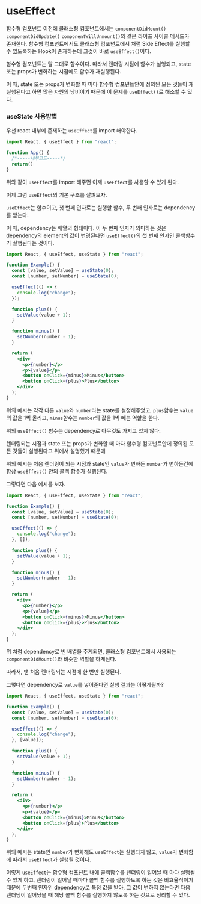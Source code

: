 # **useEffect**

함수형 컴포넌트 이전에 클래스형 컴포넌트에서는 `componentDidMount()` `componentDidUpdate()` `componentWillUnmount()`와 같은 라이프 사이클 메서드가 존재한다. 함수형 컴포넌트에서도 클래스형 컴포넌트에서 처럼 Side Effect를 실행할 수 있도록하는 Hook이 존재하는데 그것이 바로 `useEffect()`이다.

함수형 컴포넌트는 말 그대로 함수이다. 따라서 렌더링 시점에 함수가 실행되고, state 또는 props가 변화하는 시점에도 함수가 재실행된다.

이 때, state 또는 props가 변화할 때 마다 함수형 컴포넌트안에 정의된 모든 것들이 재실행된다고 하면 많은 자원의 낭비이기 때문에 이 문제를 `useEffect()`로 해소할 수 있다.

### **useState 사용방법**

우선 react 내부에 존재하는 `useEffect`를 import 해야한다.

```jsx
import React, { useEffect } from "react";

function App() {
  /*-----내부코드-----*/
  return()
}
```

위와 같이 `useEffect`를 import 해주면 이제 `useEffect`를 사용할 수 있게 된다.

이제 그럼 `useEffect`의 기본 구조를 살펴보자.

`useEffect`는 함수이고, 첫 번째 인자로는 실행할 함수, 두 번째 인자로는 dependency를 받는다.

이 때, dependency는 배열의 형태이다. 이 두 번째 인자가 의미하는 것은 dependency의 element의 값이 변경된다면 `useEffect()`의 첫 번째 인자인 콜백함수가 실행된다는 것이다.

```jsx
import React, { useEffect, useState } from "react";

function Example() {
  const [value, setValue] = useState(0);
  const [number, setNumber] = useState(0);

  useEffect(() => {
    console.log("change");
  });

  function plus() {
    setValue(value + 1);
  }

  function minus() {
    setNumber(number - 1);
  }

  return (
    <div>
      <p>{number}</p>
      <p>{value}</p>
      <button onClick={minus}>Minus</button>
      <button onClick={plus}>Plus</button>
    </div>
  );
}
```

위의 예시는 각각 다른 `value`와 `number`라는 state를 설정해주었고, `plus`함수는 `value`의 값을 1씩 올리고, `minus`함수는 `number`의 값을 1씩 빼는 역할을 한다.

위의 `useEffect()` 함수는 dependency로 아무것도 가지고 있지 않다.

렌더링되는 시점과 state 또는 props가 변화할 때 마다 함수형 컴포넌트안에 정의된 모든 것들이 실행된다고 위에서 설명했기 때문에

위의 예시는 처음 렌더링이 되는 시점과 state인 `value`가 변하든 `number`가 변하든간에 항상 `useEffect()` 안의 콜백 함수가 실행된다.

그렇다면 다음 예시를 보자.

```jsx
import React, { useEffect, useState } from "react";

function Example() {
  const [value, setValue] = useState(0);
  const [number, setNumber] = useState(0);

  useEffect(() => {
    console.log("change");
  }, []);

  function plus() {
    setValue(value + 1);
  }

  function minus() {
    setNumber(number - 1);
  }

  return (
    <div>
      <p>{number}</p>
      <p>{value}</p>
      <button onClick={minus}>Minus</button>
      <button onClick={plus}>Plus</button>
    </div>
  );
}
```

위 처럼 dependency로 빈 배열을 주게되면, 클래스형 컴포넌트에서 사용되는 `componentDidMount()`와 비슷한 역할을 하게된다.

따라서, 맨 처음 렌더링되는 시점에 한 번만 실행된다.

그렇다면 dependency로 `value`를 넣어준다면 실행 결과는 어떻게될까?

```jsx
import React, { useEffect, useState } from "react";

function Example() {
  const [value, setValue] = useState(0);
  const [number, setNumber] = useState(0);

  useEffect(() => {
    console.log("change");
  }, [value]);

  function plus() {
    setValue(value + 1);
  }

  function minus() {
    setNumber(number - 1);
  }

  return (
    <div>
      <p>{number}</p>
      <p>{value}</p>
      <button onClick={minus}>Minus</button>
      <button onClick={plus}>Plus</button>
    </div>
  );
}
```

위의 예시는 state인 `number`가 변화해도 `useEffect`는 실행되지 않고, `value`가 변화함에 따라서 `useEffect`가 실행될 것이다.

이렇게 `useEffect`는 함수형 컴포넌트 내에 콜백함수를 렌더링이 일어날 때 마다 실행될 수 있게 하고, 렌더링이 일어날 때마다 콜백 함수를 실행하도록 하는 것은 비효율적이기 때문에 두번째 인자인 dependency로 특정 값을 받아, 그 값이 변하지 않는다면 다음 렌더딩이 일어났을 때 해당 콜백 함수를 실행하지 않도록 하는 것으로 정리할 수 있다.

